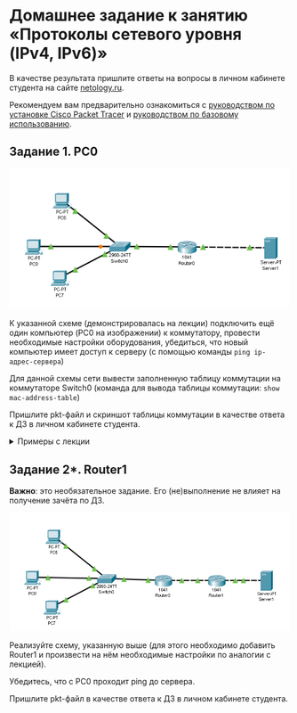 # Домашнее задание к занятию «Протоколы сетевого уровня (IPv4, IPv6)»

В качестве результата пришлите ответы на вопросы в личном кабинете студента на сайте [netology.ru](https://netology.ru).

Рекомендуем вам предварительно ознакомиться с [руководством по установке Cisco Packet Tracer](../01_intro/installation.md) и [руководством по базовому использованию](../01_intro/basics.md).

## Задание 1. PC0

![Схема сети](pic/hw1.png)

К указанной схеме (демонстрировалась на лекции) подключить ещё один компьютер (PC0 на изображении) к коммутатору, провести необходимые настройки оборудования, убедиться, что новый компьютер имеет доступ к серверу (с помощью команды `ping ip-адрес-сервера`)

Для данной схемы сети вывести заполненную таблицу коммутации на коммутаторе Switch0 (команда для вывода таблицы коммутации: `show mac-address-table`)

Пришлите pkt-файл и скриншот таблицы коммутации в качестве ответа к ДЗ в личном кабинете студента.

<details>
<summary>Примеры с лекции</summary>

Вы можете взять готовые примеры с лекции, но мы настоятельно рекомендуем вам потренироваться и самостоятельно повторить всё то, что мы делали в лекции, начиная от соединения двух компьютеров, заканчивая последней схемой.

1. [2 PC](assets/01_2pc.pkt)
1. [Switch](assets/02_switch.pkt)
1. [Router](assets/03_router.pkt)

Файлы открываются с помощью `File` `Open` из главного меню Packet Tracer.
</details>

## Задание 2*. Router1

**Важно**: это необязательное задание. Его (не)выполнение не влияет на получение зачёта по ДЗ.

![Схема сети](pic/hw2.png)

Реализуйте схему, указанную выше (для этого необходимо добавить Router1 и произвести на нём необходимые настройки по аналогии с лекцией).

Убедитесь, что с PC0 проходит ping до сервера.

Пришлите pkt-файл в качестве ответа к ДЗ в личном кабинете студента.
